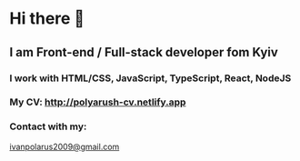 # Hi there 👋
## I am Front-end / Full-stack developer fom Kyiv
### I work with HTML/CSS, JavaScript, TypeScript, React, NodeJS
### My CV: http://polyarush-cv.netlify.app
### Contact with my:
  ivanpolarus2009@gmail.com
